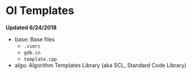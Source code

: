 # OI Templates

**Updated 6/24/2018**

- base: Base files
  - `.vimrc`
  - `gdb.in`
  - `template.cpp`
- algo: Algorithm Templates Library (aka SCL, Standard Code Library)
